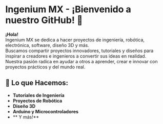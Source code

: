 # Ingenium MX - ¡Bienvenido a nuestro GitHub! 👋

**¡Hola!**  
Ingenium MX se dedica a hacer proyectos de ingeniería, robótica, electrónica, software, diseño 3D y más.  
Buscamos compartir proyectos innovadores, tutoriales y diseños para inspirar a creadores e ingenieros a convertir sus ideas en realidad.  
Nuestra pasión radica en ayudar a otros a aprender, crear e innovar con proyectos prácticos y del mundo real.

## 🚀 Lo que Hacemos:
- **Tutoriales de Ingeniería**
- **Proyectos de Robótica**
- **Diseño 3D**
- **Arduino y Microcontroladores**
- ** Y más!**

